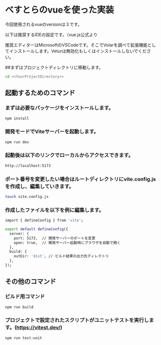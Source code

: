 # べすとらのvueを使った実装

今回使用されるvueのversionは３です。

以下は推奨するIDEの設定です。（vue.js公式より

推奨エディターはMicrosoftのVSCodeです。そこでVolarを調べて拡張機能としてインストールします。Veturは無効化もしくはインストールしないでください。

##まずはプロジェクトディレクトリに移動します。

```sh
cd <<YourProjectDirectory>>
```

## 起動するためのコマンド

### まずは必要なパッケージをインストールします。　

```sh
npm install
```

### 開発モードでViteサーバーを起動します。

```sh
npm run dev
```

### 起動後は以下のリンクでローカルからアクセスできます。

```sh
http://localhost:5173
```

### ポート番号を変更したい場合はルートディレクトリにvite.config.jsを作成し、編集していきます。

```sh
touch vite.config.js
```

### 作成したファイルを以下を例に編集します。

```sh
import { defineConfig } from 'vite';

export default defineConfig({
  server: {
    port: 5173,  // 開発サーバーのポートを変更
    open: true,  // 開発サーバー起動時にブラウザを自動で開く
  },
  build: {
    outDir: 'dist', // ビルド結果の出力先ディレクトリ
  },
});
```


## その他のコマンド

### ビルド用コマンド

```sh
npm run build
```

### プロジェクトで設定されたスクリプトがユニットテストを実行します。(https://vitest.dev/)

```sh
npm run test:unit
```

